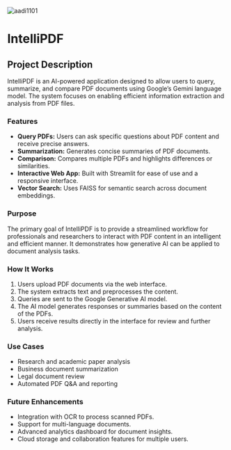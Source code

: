 <p align="left"> <img src="https://komarev.com/ghpvc/?username=aadi1101&label=Profile%20views&color=0e75b6&style=flat" alt="aadi1101" /> </p>

# IntelliPDF

## Project Description

IntelliPDF is an AI-powered application designed to allow users to query, summarize, and compare PDF documents using Google’s Gemini language model. The system focuses on enabling efficient information extraction and analysis from PDF files.

### Features

- **Query PDFs:** Users can ask specific questions about PDF content and receive precise answers.
- **Summarization:** Generates concise summaries of PDF documents.
- **Comparison:** Compares multiple PDFs and highlights differences or similarities.
- **Interactive Web App:** Built with Streamlit for ease of use and a responsive interface.
- **Vector Search:** Uses FAISS for semantic search across document embeddings.

### Purpose

The primary goal of IntelliPDF is to provide a streamlined workflow for professionals and researchers to interact with PDF content in an intelligent and efficient manner. It demonstrates how generative AI can be applied to document analysis tasks.

### How It Works

1. Users upload PDF documents via the web interface.
2. The system extracts text and preprocesses the content.
3. Queries are sent to the Google Generative AI model.
4. The AI model generates responses or summaries based on the content of the PDFs.
5. Users receive results directly in the interface for review and further analysis.

### Use Cases

- Research and academic paper analysis
- Business document summarization
- Legal document review
- Automated PDF Q&A and reporting

### Future Enhancements

- Integration with OCR to process scanned PDFs.
- Support for multi-language documents.
- Advanced analytics dashboard for document insights.
- Cloud storage and collaboration features for multiple users.
